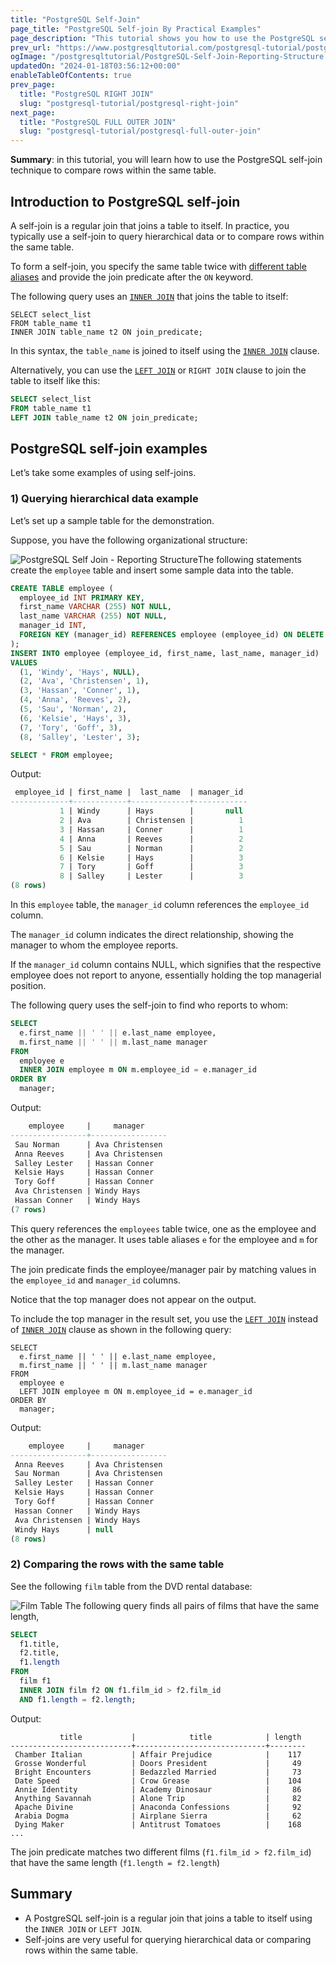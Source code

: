 ```yaml
---
title: "PostgreSQL Self-Join"
page_title: "PostgreSQL Self-join By Practical Examples"
page_description: "This tutorial shows you how to use the PostgreSQL self-join technique to join a table to itself."
prev_url: "https://www.postgresqltutorial.com/postgresql-tutorial/postgresql-self-join/"
ogImage: "/postgresqltutorial/PostgreSQL-Self-Join-Reporting-Structure.png"
updatedOn: "2024-01-18T03:56:12+00:00"
enableTableOfContents: true
prev_page: 
  title: "PostgreSQL RIGHT JOIN"
  slug: "postgresql-tutorial/postgresql-right-join"
next_page: 
  title: "PostgreSQL FULL OUTER JOIN"
  slug: "postgresql-tutorial/postgresql-full-outer-join"
---
```





**Summary**: in this tutorial, you will learn how to use the PostgreSQL self\-join technique to compare rows within the same table.


## Introduction to PostgreSQL self\-join

A self\-join is a regular join that joins a table to itself. In practice, you typically use a self\-join to query hierarchical data or to compare rows within the same table.

To form a self\-join, you specify the same table twice with [different table aliases](postgresql-alias) and provide the join predicate after the `ON` keyword.

The following query uses an [`INNER JOIN`](postgresql-inner-join) that joins the table to itself:


```sqlsql
SELECT select_list
FROM table_name t1
INNER JOIN table_name t2 ON join_predicate;
```
In this syntax, the `table_name` is joined to itself using the [`INNER JOIN`](postgresql-inner-join) clause.

Alternatively, you can use the [`LEFT JOIN`](postgresql-left-join) or `RIGHT JOIN` clause to join the table to itself like this:


```sql
SELECT select_list
FROM table_name t1
LEFT JOIN table_name t2 ON join_predicate;
```

## PostgreSQL self\-join examples

Let’s take some examples of using self\-joins.


### 1\) Querying hierarchical data example

Let’s set up a sample table for the demonstration.

Suppose, you have the following organizational structure:

![PostgreSQL Self Join - Reporting Structure](/postgresqltutorial/PostgreSQL-Self-Join-Reporting-Structure.png)The following statements create the `employee` table and insert some sample data into the table.


```sql
CREATE TABLE employee (
  employee_id INT PRIMARY KEY, 
  first_name VARCHAR (255) NOT NULL, 
  last_name VARCHAR (255) NOT NULL, 
  manager_id INT, 
  FOREIGN KEY (manager_id) REFERENCES employee (employee_id) ON DELETE CASCADE
);
INSERT INTO employee (employee_id, first_name, last_name, manager_id) 
VALUES 
  (1, 'Windy', 'Hays', NULL), 
  (2, 'Ava', 'Christensen', 1), 
  (3, 'Hassan', 'Conner', 1), 
  (4, 'Anna', 'Reeves', 2), 
  (5, 'Sau', 'Norman', 2), 
  (6, 'Kelsie', 'Hays', 3), 
  (7, 'Tory', 'Goff', 3), 
  (8, 'Salley', 'Lester', 3);

SELECT * FROM employee;
```
Output:


```sql
 employee_id | first_name |  last_name  | manager_id
-------------+------------+-------------+------------
           1 | Windy      | Hays        |       null
           2 | Ava        | Christensen |          1
           3 | Hassan     | Conner      |          1
           4 | Anna       | Reeves      |          2
           5 | Sau        | Norman      |          2
           6 | Kelsie     | Hays        |          3
           7 | Tory       | Goff        |          3
           8 | Salley     | Lester      |          3
(8 rows)
```
In this `employee` table, the `manager_id` column references the `employee_id` column.

The `manager_id` column indicates the direct relationship, showing the manager to whom the employee reports.

If the `manager_id` column contains NULL, which signifies that the respective employee does not report to anyone, essentially holding the top managerial position.

The following query uses the self\-join to find who reports to whom:


```sql
SELECT 
  e.first_name || ' ' || e.last_name employee, 
  m.first_name || ' ' || m.last_name manager 
FROM 
  employee e 
  INNER JOIN employee m ON m.employee_id = e.manager_id 
ORDER BY 
  manager;
```
Output:


```sql
    employee     |     manager
-----------------+-----------------
 Sau Norman      | Ava Christensen
 Anna Reeves     | Ava Christensen
 Salley Lester   | Hassan Conner
 Kelsie Hays     | Hassan Conner
 Tory Goff       | Hassan Conner
 Ava Christensen | Windy Hays
 Hassan Conner   | Windy Hays
(7 rows)
```
This query references the `employees` table twice, one as the employee and the other as the manager. It uses table aliases `e` for the employee and `m` for the manager.

The join predicate finds the employee/manager pair by matching values in the `employee_id` and `manager_id` columns.

Notice that the top manager does not appear on the output.

To include the top manager in the result set, you use the [`LEFT JOIN`](postgresql-left-join) instead of [`INNER JOIN`](postgresql-inner-join) clause as shown in the following query:


```
SELECT 
  e.first_name || ' ' || e.last_name employee, 
  m.first_name || ' ' || m.last_name manager 
FROM 
  employee e 
  LEFT JOIN employee m ON m.employee_id = e.manager_id 
ORDER BY 
  manager;
```
Output:


```sql
    employee     |     manager
-----------------+-----------------
 Anna Reeves     | Ava Christensen
 Sau Norman      | Ava Christensen
 Salley Lester   | Hassan Conner
 Kelsie Hays     | Hassan Conner
 Tory Goff       | Hassan Conner
 Hassan Conner   | Windy Hays
 Ava Christensen | Windy Hays
 Windy Hays      | null
(8 rows)
```

### 2\) Comparing the rows with the same table

See the following `film` table from the DVD rental database:


![Film Table](/postgresqltutorial/film_table.png)
The following query finds all pairs of films that have the same length,


```sql
SELECT 
  f1.title, 
  f2.title, 
  f1.length 
FROM 
  film f1 
  INNER JOIN film f2 ON f1.film_id > f2.film_id 
  AND f1.length = f2.length;
```
Output:


```
           title           |            title            | length
---------------------------+-----------------------------+--------
 Chamber Italian           | Affair Prejudice            |    117
 Grosse Wonderful          | Doors President             |     49
 Bright Encounters         | Bedazzled Married           |     73
 Date Speed                | Crow Grease                 |    104
 Annie Identity            | Academy Dinosaur            |     86
 Anything Savannah         | Alone Trip                  |     82
 Apache Divine             | Anaconda Confessions        |     92
 Arabia Dogma              | Airplane Sierra             |     62
 Dying Maker               | Antitrust Tomatoes          |    168
...
```
The join predicate matches two different films (`f1.film_id > f2.film_id`) that have the same length (`f1.length = f2.length`)


## Summary

* A PostgreSQL self\-join is a regular join that joins a table to itself using the `INNER JOIN` or `LEFT JOIN`.
* Self\-joins are very useful for querying hierarchical data or comparing rows within the same table.

